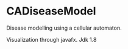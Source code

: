 # CADiseaseModel
Disease modelling using a cellular automaton. 

Visualization through javafx. 
Jdk 1.8
